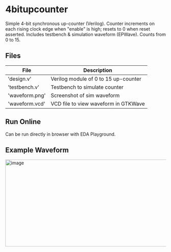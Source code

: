 # 4bitupcounter
Simple 4-bit synchronous up-counter (Verilog). Counter increments on each rising clock edge when "enable" is high; resets to 0 when reset asserted. Includes testbench &amp; simulation waveform (EPWave). Counts from 0 to 15.

## Files
| File | Description |
| -------------- | ------------------------------------ |
| 'design.v'     | Verilog module of 0 to 15 up-counter |
| 'testbench.v'  | Testbench to simulate counter        |
| 'waveform.png' | Screenshot of sim waveform           |
| 'waveform.vcd' | VCD file to view waveform in GTKWave |

## Run Online
Can be run directly in browser with EDA Playground.

## Example Waveform
<img width="2461" height="273" alt="image" src="https://github.com/user-attachments/assets/f6dc658f-fea4-4b9c-9b12-e823b574b17a" />
